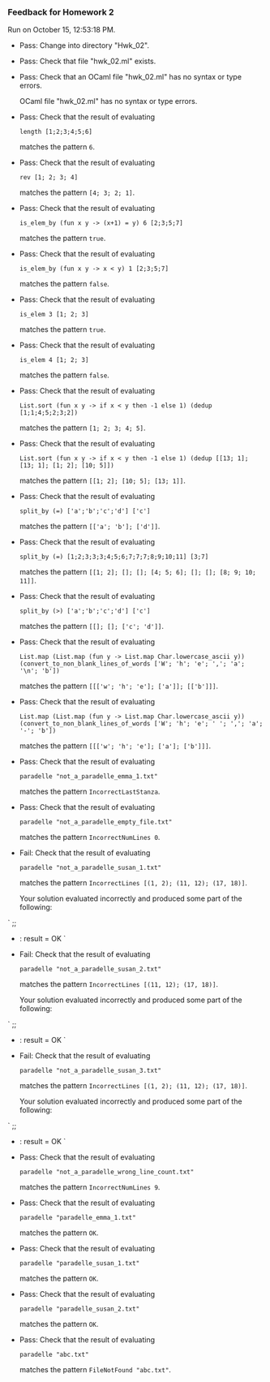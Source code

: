 ### Feedback for Homework 2

Run on October 15, 12:53:18 PM.

+ Pass: Change into directory "Hwk_02".

+ Pass: Check that file "hwk_02.ml" exists.

+ Pass: Check that an OCaml file "hwk_02.ml" has no syntax or type errors.

    OCaml file "hwk_02.ml" has no syntax or type errors.



+ Pass: 
Check that the result of evaluating
   ```
   length [1;2;3;4;5;6]
   ```
   matches the pattern `6`.

   




+ Pass: 
Check that the result of evaluating
   ```
   rev [1; 2; 3; 4]
   ```
   matches the pattern `[4; 3; 2; 1]`.

   




+ Pass: 
Check that the result of evaluating
   ```
   is_elem_by (fun x y -> (x+1) = y) 6 [2;3;5;7]
   ```
   matches the pattern `true`.

   




+ Pass: 
Check that the result of evaluating
   ```
   is_elem_by (fun x y -> x < y) 1 [2;3;5;7]
   ```
   matches the pattern `false`.

   




+ Pass: 
Check that the result of evaluating
   ```
   is_elem 3 [1; 2; 3]
   ```
   matches the pattern `true`.

   




+ Pass: 
Check that the result of evaluating
   ```
   is_elem 4 [1; 2; 3]
   ```
   matches the pattern `false`.

   




+ Pass: 
Check that the result of evaluating
   ```
   List.sort (fun x y -> if x < y then -1 else 1) (dedup [1;1;4;5;2;3;2])
   ```
   matches the pattern `[1; 2; 3; 4; 5]`.

   




+ Pass: 
Check that the result of evaluating
   ```
   List.sort (fun x y -> if x < y then -1 else 1) (dedup [[13; 1]; [13; 1]; [1; 2]; [10; 5]])
   ```
   matches the pattern `[[1; 2]; [10; 5]; [13; 1]]`.

   




+ Pass: 
Check that the result of evaluating
   ```
   split_by (=) ['a';'b';'c';'d'] ['c']
   ```
   matches the pattern `[['a'; 'b']; ['d']]`.

   




+ Pass: 
Check that the result of evaluating
   ```
   split_by (=) [1;2;3;3;3;4;5;6;7;7;7;8;9;10;11] [3;7]
   ```
   matches the pattern `[[1; 2]; []; []; [4; 5; 6]; []; []; [8; 9; 10; 11]]`.

   




+ Pass: 
Check that the result of evaluating
   ```
   split_by (>) ['a';'b';'c';'d'] ['c']
   ```
   matches the pattern `[[]; []; ['c'; 'd']]`.

   




+ Pass: 
Check that the result of evaluating
   ```
   List.map (List.map (fun y -> List.map Char.lowercase_ascii y)) (convert_to_non_blank_lines_of_words ['W'; 'h'; 'e'; ','; 'a'; '\n'; 'b'])
   ```
   matches the pattern `[[['w'; 'h'; 'e']; ['a']]; [['b']]]`.

   




+ Pass: 
Check that the result of evaluating
   ```
   List.map (List.map (fun y -> List.map Char.lowercase_ascii y)) (convert_to_non_blank_lines_of_words ['W'; 'h'; 'e'; ' '; ','; 'a'; '-'; 'b'])
   ```
   matches the pattern `[[['w'; 'h'; 'e']; ['a']; ['b']]]`.

   




+ Pass: 
Check that the result of evaluating
   ```
   paradelle "not_a_paradelle_emma_1.txt"
   ```
   matches the pattern `IncorrectLastStanza`.

   




+ Pass: 
Check that the result of evaluating
   ```
   paradelle "not_a_paradelle_empty_file.txt"
   ```
   matches the pattern `IncorrectNumLines 0`.

   




+ Fail: 
Check that the result of evaluating
   ```
   paradelle "not_a_paradelle_susan_1.txt"
   ```
   matches the pattern `IncorrectLines [(1, 2); (11, 12); (17, 18)]`.

   


   Your solution evaluated incorrectly and produced some part of the following:

 ` ;;
- : result = OK
`


+ Fail: 
Check that the result of evaluating
   ```
   paradelle "not_a_paradelle_susan_2.txt"
   ```
   matches the pattern `IncorrectLines [(11, 12); (17, 18)]`.

   


   Your solution evaluated incorrectly and produced some part of the following:

 ` ;;
- : result = OK
`


+ Fail: 
Check that the result of evaluating
   ```
   paradelle "not_a_paradelle_susan_3.txt"
   ```
   matches the pattern `IncorrectLines [(1, 2); (11, 12); (17, 18)]`.

   


   Your solution evaluated incorrectly and produced some part of the following:

 ` ;;
- : result = OK
`


+ Pass: 
Check that the result of evaluating
   ```
   paradelle "not_a_paradelle_wrong_line_count.txt"
   ```
   matches the pattern `IncorrectNumLines 9`.

   




+ Pass: 
Check that the result of evaluating
   ```
   paradelle "paradelle_emma_1.txt"
   ```
   matches the pattern `OK`.

   




+ Pass: 
Check that the result of evaluating
   ```
   paradelle "paradelle_susan_1.txt"
   ```
   matches the pattern `OK`.

   




+ Pass: 
Check that the result of evaluating
   ```
   paradelle "paradelle_susan_2.txt"
   ```
   matches the pattern `OK`.

   




+ Pass: 
Check that the result of evaluating
   ```
   paradelle "abc.txt"
   ```
   matches the pattern `FileNotFound "abc.txt"`.

   




